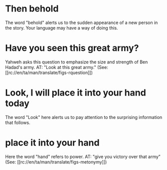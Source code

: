 # Then behold

The word "behold" alerts us to the sudden appearance of a new person in the story. Your language may have a way of doing this.

# Have you seen this great army?

Yahweh asks this question to emphasize the size and strength of Ben Hadad's army. AT: "Look at this great army." (See: [[rc://en/ta/man/translate/figs-rquestion]])

# Look, I will place it into your hand today

The word "Look" here alerts us to pay attention to the surprising information that follows.

# place it into your hand

Here the word "hand" refers to power. AT: "give you victory over that army" (See: [[rc://en/ta/man/translate/figs-metonymy]])


